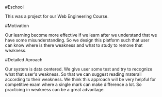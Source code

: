 #Eschool

This was a project for our Web Engineering Course.

#Motivation

Our learning become more effective if we learn after we understand that we have some misunderstanding.
So we design this platform such that user can know where is there weakness and what to study to remove that weakness.

#Detailed Aproach

Our system is data centered. We give user some test and try to recognize what that user's weakness. So that we can suggest reading materail according to their weakness.
We think this approach will be very helpful for competitive exam where a single mark can make difference a lot.
So practicing in weakness can be a great advantage.

